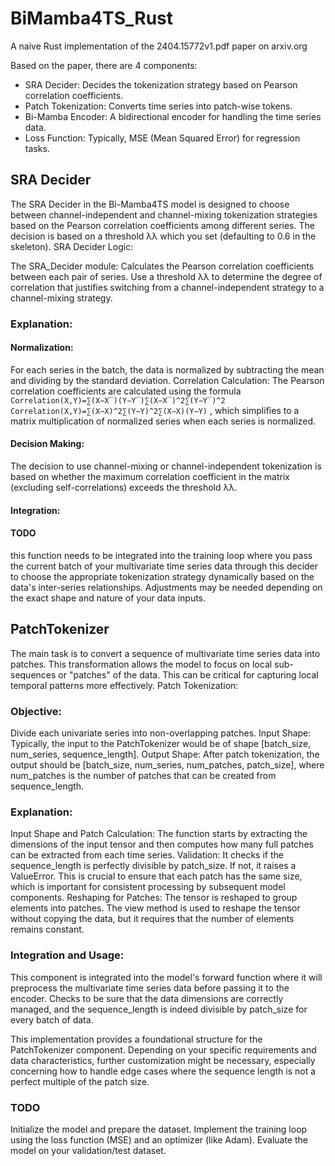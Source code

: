 # BiMamba4TS_Rust
A naive Rust implementation of the 2404.15772v1.pdf paper on arxiv.org

Based on the paper, there are 4 components:

- SRA Decider: Decides the tokenization strategy based on Pearson correlation coefficients.
- Patch Tokenization: Converts time series into patch-wise tokens.
- Bi-Mamba Encoder: A bidirectional encoder for handling the time series data.
- Loss Function: Typically, MSE (Mean Squared Error) for regression tasks.

## SRA Decider

The SRA Decider in the Bi-Mamba4TS model is designed to choose between channel-independent and channel-mixing tokenization strategies based on the Pearson correlation coefficients among different series. The decision is based on a threshold λλ which you set (defaulting to 0.6 in the skeleton).
SRA Decider Logic:

The SRA_Decider module:
Calculates the Pearson correlation coefficients between each pair of series. Use a threshold λλ to determine the degree of correlation that justifies switching from a channel-independent strategy to a channel-mixing strategy.
### Explanation:

#### Normalization: 
For each series in the batch, the data is normalized by subtracting the mean and dividing by the standard deviation. Correlation Calculation: The Pearson correlation coefficients are calculated using the formula 
`Correlation(X,Y)=∑(X−X‾)(Y−Y‾)∑(X−X‾)^2∑(Y−Y‾)^2`
`Correlation(X,Y)=∑(X−X)^2∑(Y−Y)^2​∑(X−X)(Y−Y)​`
, which simplifies to a matrix multiplication of normalized series when each series is normalized. 

#### Decision Making: 
The decision to use channel-mixing or channel-independent tokenization is based on whether the maximum correlation coefficient in the matrix (excluding self-correlations) exceeds the threshold λλ.

#### Integration:

#### TODO 
this function needs to be integrated into the training loop where you pass the current batch of your multivariate time series data through this decider to choose the appropriate tokenization strategy dynamically based on the data's inter-series relationships. Adjustments may be needed depending on the exact shape and nature of your data inputs.

## PatchTokenizer

The main task is to convert a sequence of multivariate time series data into patches. This transformation allows the model to focus on local sub-sequences or "patches" of the data. This can be critical for capturing local temporal patterns more effectively. Patch Tokenization:
### Objective: 
Divide each univariate series into non-overlapping patches. Input Shape: Typically, the input to the PatchTokenizer would be of shape [batch_size, num_series, sequence_length]. Output Shape: After patch tokenization, the output should be [batch_size, num_series, num_patches, patch_size], where num_patches is the number of patches that can be created from sequence_length.
### Explanation:
Input Shape and Patch Calculation: The function starts by extracting the dimensions of the input tensor and then computes how many full patches can be extracted from each time series. Validation: It checks if the sequence_length is perfectly divisible by patch_size. If not, it raises a ValueError. This is crucial to ensure that each patch has the same size, which is important for consistent processing by subsequent model components. Reshaping for Patches: The tensor is reshaped to group elements into patches. The view method is used to reshape the tensor without copying the data, but it requires that the number of elements remains constant.
### Integration and Usage:
This component is integrated into the model's forward function where it will preprocess the multivariate time series data before passing it to the encoder. Checks to be sure that the data dimensions are correctly managed, and the sequence_length is indeed divisible by patch_size for every batch of data.

This implementation provides a foundational structure for the PatchTokenizer component. Depending on your specific requirements and data characteristics, further customization might be necessary, especially concerning how to handle edge cases where the sequence length is not a perfect multiple of the patch size.
### TODO
Initialize the model and prepare the dataset. Implement the training loop using the loss function (MSE) and an optimizer (like Adam). Evaluate the model on your validation/test dataset.
